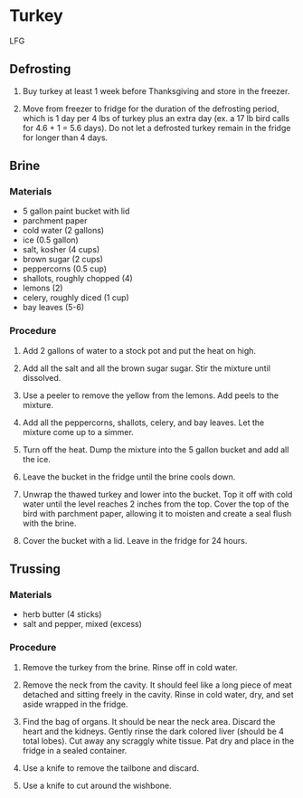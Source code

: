 # Turkey

LFG

## Defrosting

1. Buy turkey at least 1 week before Thanksgiving and store in the freezer.

2. Move from freezer to fridge for the duration of the defrosting period, which is 1 day per 4 lbs of turkey plus an extra day (ex. a 17 lb bird calls for 4.6 + 1 = 5.6 days).  Do not let a defrosted turkey remain in the fridge for longer than 4 days.

## Brine

### Materials

- 5 gallon paint bucket with lid
- parchment paper
- cold water (2 gallons)
- ice (0.5 gallon)
- salt, kosher (4 cups)
- brown sugar (2 cups)
- peppercorns (0.5 cup)
- shallots, roughly chopped (4)
- lemons (2)
- celery, roughly diced (1 cup)
- bay leaves (5-6)

### Procedure

1. Add 2 gallons of water to a stock pot and put the heat on high.

2. Add all the salt and all the brown sugar sugar.  Stir the mixture until dissolved.

3. Use a peeler to remove the yellow from the lemons.  Add peels to the mixture.

4. Add all the peppercorns, shallots, celery, and bay leaves.  Let the mixture come up to a simmer.

5. Turn off the heat.  Dump the mixture into the 5 gallon bucket and add all the ice.

6. Leave the bucket in the fridge until the brine cools down.

7. Unwrap the thawed turkey and lower into the bucket.  Top it off with cold water until the level reaches 2 inches from the top.  Cover the top of the bird with parchment paper, allowing it to moisten and create a seal flush with the brine.

8. Cover the bucket with a lid.  Leave in the fridge for 24 hours.

## Trussing

### Materials

- herb butter (4 sticks)
- salt and pepper, mixed (excess)

### Procedure

1. Remove the turkey from the brine.  Rinse off in cold water.

2. Remove the neck from the cavity.  It should feel like a long piece of meat detached and sitting freely in the cavity.  Rinse in cold water, dry, and set aside wrapped in the fridge.

3. Find the bag of organs.  It should be near the neck area.  Discard the heart and the kidneys.  Gently rinse the dark colored liver (should be 4 total lobes).  Cut away any scraggly white tissue.  Pat dry and place in the fridge in a sealed container.

4. Use a knife to remove the tailbone and discard.

5. Use a knife to cut around the wishbone.
